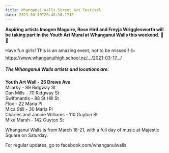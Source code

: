 ```yaml
---
title: Whanganui Walls Street Art Festival
date: 2021-03-19T20:48:10.171Z
---
```

**Aspiring artists Imogen Maguire, Rose Hird and Freyja Wrigglesworth will be taking part in the Youth Art Mural at Whanganui Walls this weekend.** 🎨🤩

Have fun girls! This is an amazing event, not to be missed!! 👍  
https://www.whanganuihigh.school.nz/.../2021-03-17.../

##### The Whanganui Walls artists and locations are:  
**Youth Art Wall - 25 Drews Ave**  
Milarky - 89 Ridgway St  
Dan Mills - 70 Ridgway St  
Swiftmantis - 88 St Hill St  
Flox - 22 Maria Pl  
Mica Still - 30 Maria Pl  
Charles and Janine Williams - 110 Guyton St  
Mike Marsh - 142 Guyton St  

Whanganui Walls is from March 18-21, with a full day of music at Majestic Square on Saturday.  

For regular updates, go to facebook.com/whanganuiwalls